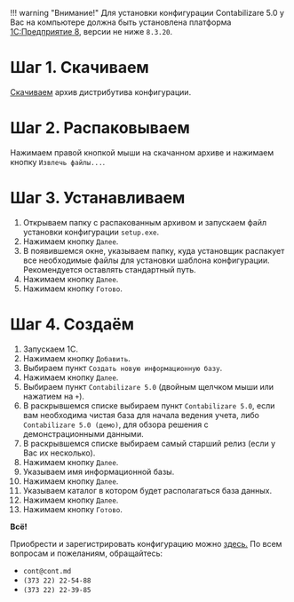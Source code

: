 !!! warning "Внимание!"
	Для установки конфигурации Contabilizare 5.0 у Вас на компьютере должна быть установлена платформа [1С:Предприятие 8](https://v8.1c.ru), версии не ниже `8.3.20`.

# Шаг 1. Скачиваем

[Скачиваем](https://cont.md/download.php) архив дистрибутива конфигурации.

# Шаг 2. Распаковываем

Нажимаем правой кнопкой мыши на скачанном архиве и нажимаем кнопку `Извлечь файлы...`.

# Шаг 3. Устанавливаем

1. Открываем папку с распакованным архивом и запускаем файл установки конфигурации `setup.exe`.
2. Нажимаем кнопку `Далее`.
3. В появившемся окне, указываем папку, куда установщик распакует все необходимые файлы для установки шаблона конфигурации. Рекомендуется оставлять стандартный путь.
4. Нажимаем кнопку `Далее`.
5. Нажимаем кнопку `Готово`.

# Шаг 4. Создаём

1. Запускаем 1С.
2. Нажимаем кнопку `Добавить`.
3. Выбираем пункт `Создать новую информационную базу`.
4. Нажимаем кнопку `Далее`.
5. Выбираем пункт `Contabilizare 5.0` (двойным щелчком мыши или нажатием на `+`).
6. В раскрывшемся списке выбираем пункт `Contabilizare 5.0`, если вам необходима чистая база для начала ведения учета, либо `Contabilizare 5.0 (демо)`, для обзора решения с демонстрационными данными.
7. В раскрывшемся списке выбираем самый старший релиз (если у Вас их несколько).
8. Нажимаем кнопку `Далее`.
9. Указываем имя информационной базы.
10. Нажимаем кнопку `Далее`.
11. Указываем каталог в котором будет располагаться база данных.
12. Нажимаем кнопку `Далее`.
13. Нажимаем кнопку `Готово`.

**Всё!**

Приобрести и зарегистрировать конфигурацию можно [здесь.](https://cont.md/registration/config.php) По всем вопросам и пожеланиям, обращайтесь:

- `cont@cont.md`
- `(373 22) 22-54-88`
- `(373 22) 22-39-85`